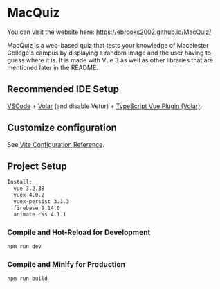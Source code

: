 # MacQuiz
You can visit the website here: https://ebrooks2002.github.io/MacQuiz/

MacQuiz is a web-based quiz that tests your knowledge of Macalester College's campus by displaying a random image and the user having to guess where it is. It is made with Vue 3 as well as other libraries that are mentioned later in the README. 

## Recommended IDE Setup

[VSCode](https://code.visualstudio.com/) + [Volar](https://marketplace.visualstudio.com/items?itemName=Vue.volar) (and disable Vetur) + [TypeScript Vue Plugin (Volar)](https://marketplace.visualstudio.com/items?itemName=Vue.vscode-typescript-vue-plugin).

## Customize configuration

See [Vite Configuration Reference](https://vitejs.dev/config/).

## Project Setup

```sh
Install:
  vue 3.2.38
  vuex 4.0.2
  vuex-persist 3.1.3
  firebase 9.14.0
  animate.css 4.1.1
```

### Compile and Hot-Reload for Development

```sh
npm run dev
```

### Compile and Minify for Production

```sh
npm run build
```

